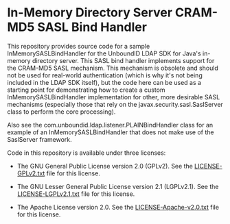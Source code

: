 # In-Memory Directory Server CRAM-MD5 SASL Bind Handler

This repository provides source code for a sample InMemorySASLBindHandler for
the UnboundID LDAP SDK for Java's in-memory directory server.  This SASL bind
handler implements support for the CRAM-MD5 SASL mechanism.  This mechanism is
obsolete and should not be used for real-world authentication (which is why
it's not being included in the LDAP SDK itself), but the code here can be used
as a starting point for demonstrating how to create a custom
InMemorySASLBindHandler implementation for other, more desirable SASL
mechanisms (especially those that rely on the javax.security.sasl.SaslServer
class to perform the core processing).

Also see the com.unboundid.ldap.listener.PLAINBindHandler class for an example
of an InMemorySASLBindHandler that does not make use of the SaslServer
framework.

Code in this repository is available under three licenses:

* The GNU General Public License version 2.0 (GPLv2).  See the
  [LICENSE-GPLv2.txt](LICENSE-GPLv2.txt) file for this license.

* The GNU Lesser General Public License version 2.1 (LGPLv2.1).  See the
  [LICENSE-LGPLv2.1.txt](LICENSE-LGPLv2.1.txt) file for this license.

* The Apache License version 2.0.  See the
  [LICENSE-Apache-v2.0.txt](LICENSE-Apache-v2.0.txt) file for this license.
